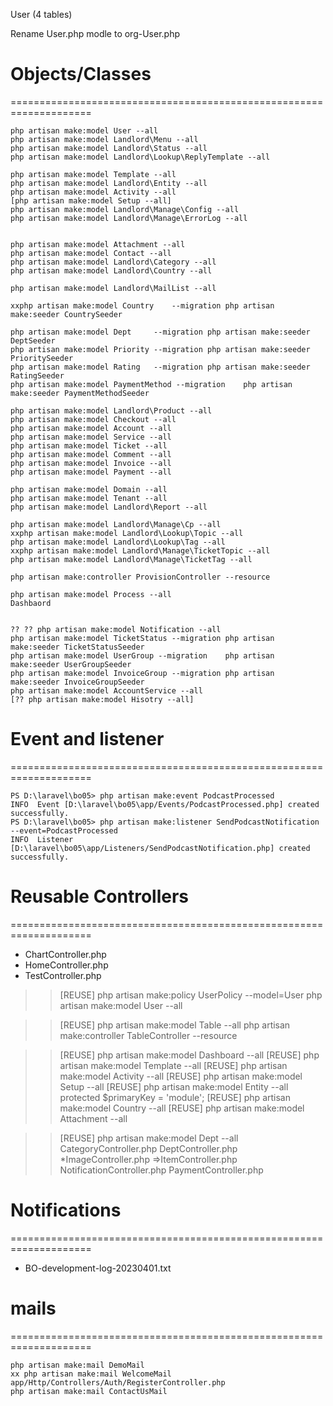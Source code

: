 User (4 tables)

Rename User.php modle to org-User.php


# Objects/Classes
====================================================================
~~~
php artisan make:model User --all
php artisan make:model Landlord\Menu --all
php artisan make:model Landlord\Status --all
php artisan make:model Landlord\Lookup\ReplyTemplate --all

php artisan make:model Template --all
php artisan make:model Landlord\Entity --all
php artisan make:model Activity --all
[php artisan make:model Setup --all]
php artisan make:model Landlord\Manage\Config --all
php artisan make:model Landlord\Manage\ErrorLog --all


php artisan make:model Attachment --all
php artisan make:model Contact --all
php artisan make:model Landlord\Category --all
php artisan make:model Landlord\Country --all

php artisan make:model Landlord\MailList --all

xxphp artisan make:model Country 	--migration	php artisan make:seeder CountrySeeder

php artisan make:model Dept 	--migration	php artisan make:seeder DeptSeeder
php artisan make:model Priority --migration	php artisan make:seeder PrioritySeeder
php artisan make:model Rating 	--migration	php artisan make:seeder RatingSeeder
php artisan make:model PaymentMethod --migration	php artisan make:seeder PaymentMethodSeeder

php artisan make:model Landlord\Product --all
php artisan make:model Checkout --all
php artisan make:model Account --all
php artisan make:model Service --all
php artisan make:model Ticket --all
php artisan make:model Comment --all
php artisan make:model Invoice --all
php artisan make:model Payment --all

php artisan make:model Domain --all
php artisan make:model Tenant --all
php artisan make:model Landlord\Report --all

php artisan make:model Landlord\Manage\Cp --all
xxphp artisan make:model Landlord\Lookup\Topic --all
php artisan make:model Landlord\Lookup\Tag --all
xxphp artisan make:model Landlord\Manage\TicketTopic --all
php artisan make:model Landlord\Manage\TicketTag --all

php artisan make:controller ProvisionController --resource

php artisan make:model Process --all
Dashbaord


?? ?? php artisan make:model Notification --all
php artisan make:model TicketStatus --migration	php artisan make:seeder TicketStatusSeeder
php artisan make:model UserGroup --migration	php artisan make:seeder UserGroupSeeder
php artisan make:model InvoiceGroup --migration	php artisan make:seeder InvoiceGroupSeeder
php artisan make:model AccountService --all
[?? php artisan make:model Hisotry --all]
~~~

# Event and listener
====================================================================
~~~
PS D:\laravel\bo05> php artisan make:event PodcastProcessed
INFO  Event [D:\laravel\bo05\app/Events/PodcastProcessed.php] created successfully.
PS D:\laravel\bo05> php artisan make:listener SendPodcastNotification --event=PodcastProcessed
INFO  Listener [D:\laravel\bo05\app/Listeners/SendPodcastNotification.php] created successfully.
~~~

# Reusable Controllers
====================================================================
- ChartController.php
- HomeController.php
- TestController.php

>>[REUSE] php artisan make:policy UserPolicy --model=User
	php artisan make:model User --all

>>[REUSE] php artisan make:model Table --all
	php artisan make:controller TableController --resource

>>[REUSE] php artisan make:model Dashboard --all
>>[REUSE] php artisan make:model Template --all
>>[REUSE] php artisan make:model Activity --all
>>[REUSE] php artisan make:model Setup --all
>>[REUSE] php artisan make:model Entity --all		protected $primaryKey = 'module';
>>[REUSE] php artisan make:model Country --all
>>[REUSE] php artisan make:model Attachment --all

>>[REUSE] php artisan make:model Dept --all
	CategoryController.php
	DeptController.php
	*ImageController.php
	=>ItemController.php
	NotificationController.php
	PaymentController.php

# Notifications
====================================================================
- BO-development-log-20230401.txt


# mails
====================================================================
~~~
php artisan make:mail DemoMail
xx php artisan make:mail WelcomeMail	app/Http/Controllers/Auth/RegisterController.php
php artisan make:mail ContactUsMail
~~~
